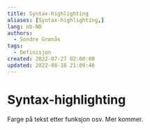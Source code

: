 ```yaml
---
title: Syntax-highlighting
aliases: [Syntax-highlighting,]
lang: nb-NO
authors:
  - Sondre Grønås
tags:
  - Definisjon
created: 2022-07-27 02:00:00
updated: 2022-08-16 21:09:46
---
```

# Syntax-highlighting
Farge på tekst etter funksjon osv. Mer kommer.